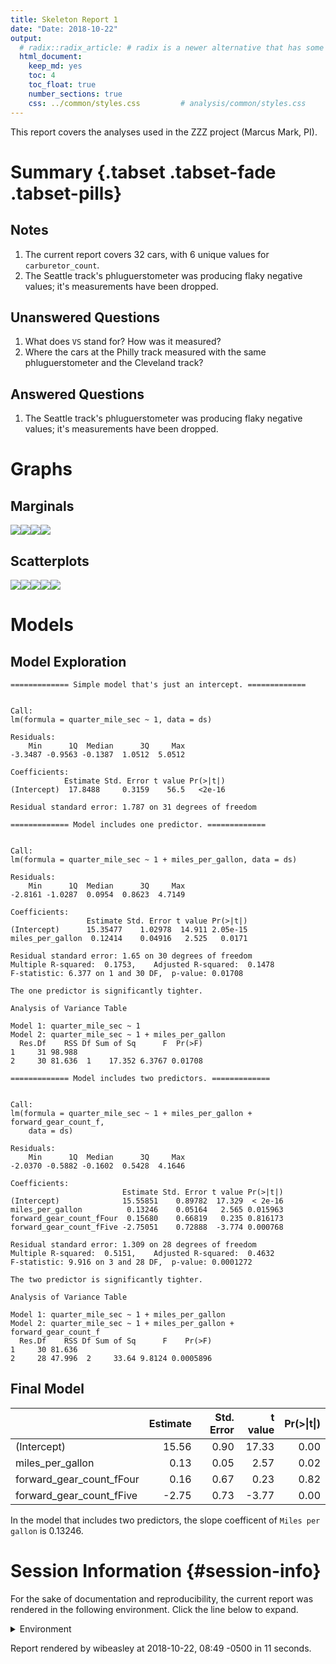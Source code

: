 ```yaml
---
title: Skeleton Report 1
date: "Date: 2018-10-22"
output:
  # radix::radix_article: # radix is a newer alternative that has some advantages over `html_document`.
  html_document:
    keep_md: yes
    toc: 4
    toc_float: true
    number_sections: true
    css: ../common/styles.css         # analysis/common/styles.css
---
```


This report covers the analyses used in the ZZZ project (Marcus Mark, PI).

<!--  Set the working directory to the repository's base directory; this assumes the report is nested inside of two directories.-->


<!-- Set the report-wide options, and point to the external code file. -->


<!-- Load 'sourced' R files.  Suppress the output when loading sources. -->


<!-- Load packages, or at least verify they're available on the local machine.  Suppress the output when loading packages. -->


<!-- Load any global functions and variables declared in the R file.  Suppress the output. -->


<!-- Declare any global functions specific to a Rmd output.  Suppress the output. -->


<!-- Load the datasets.   -->


<!-- Tweak the datasets.   -->


Summary {.tabset .tabset-fade .tabset-pills}
===========================================================================

Notes
---------------------------------------------------------------------------

1. The current report covers 32 cars, with 6 unique values for `carburetor_count`.
1. The Seattle track's phluguerstometer was producing flaky negative values; it's measurements have been dropped.


Unanswered Questions
---------------------------------------------------------------------------

1. What does `VS` stand for?  How was it measured?
1. Where the cars at the Philly track measured with the same phluguerstometer and the Cleveland track?


Answered Questions
---------------------------------------------------------------------------

1. The Seattle track's phluguerstometer was producing flaky negative values; it's measurements have been dropped.


Graphs
===========================================================================


Marginals
---------------------------------------------------------------------------

![](figure-png/marginals-1.png)<!-- -->![](figure-png/marginals-2.png)<!-- -->![](figure-png/marginals-3.png)<!-- -->![](figure-png/marginals-4.png)<!-- -->


Scatterplots
---------------------------------------------------------------------------

![](figure-png/scatterplots-1.png)<!-- -->![](figure-png/scatterplots-2.png)<!-- -->![](figure-png/scatterplots-3.png)<!-- -->![](figure-png/scatterplots-4.png)<!-- -->![](figure-png/scatterplots-5.png)<!-- -->


Models
===========================================================================

Model Exploration
---------------------------------------------------------------------------

```
============= Simple model that's just an intercept. =============
```

```

Call:
lm(formula = quarter_mile_sec ~ 1, data = ds)

Residuals:
    Min      1Q  Median      3Q     Max 
-3.3487 -0.9563 -0.1387  1.0512  5.0512 

Coefficients:
            Estimate Std. Error t value Pr(>|t|)
(Intercept)  17.8488     0.3159    56.5   <2e-16

Residual standard error: 1.787 on 31 degrees of freedom
```

```
============= Model includes one predictor. =============
```

```

Call:
lm(formula = quarter_mile_sec ~ 1 + miles_per_gallon, data = ds)

Residuals:
    Min      1Q  Median      3Q     Max 
-2.8161 -1.0287  0.0954  0.8623  4.7149 

Coefficients:
                 Estimate Std. Error t value Pr(>|t|)
(Intercept)      15.35477    1.02978  14.911 2.05e-15
miles_per_gallon  0.12414    0.04916   2.525   0.0171

Residual standard error: 1.65 on 30 degrees of freedom
Multiple R-squared:  0.1753,	Adjusted R-squared:  0.1478 
F-statistic: 6.377 on 1 and 30 DF,  p-value: 0.01708
```

```
The one predictor is significantly tighter.
```

```
Analysis of Variance Table

Model 1: quarter_mile_sec ~ 1
Model 2: quarter_mile_sec ~ 1 + miles_per_gallon
  Res.Df    RSS Df Sum of Sq      F  Pr(>F)
1     31 98.988                            
2     30 81.636  1    17.352 6.3767 0.01708
```

```
============= Model includes two predictors. =============
```

```

Call:
lm(formula = quarter_mile_sec ~ 1 + miles_per_gallon + forward_gear_count_f, 
    data = ds)

Residuals:
    Min      1Q  Median      3Q     Max 
-2.0370 -0.5882 -0.1602  0.5428  4.1646 

Coefficients:
                         Estimate Std. Error t value Pr(>|t|)
(Intercept)              15.55851    0.89782  17.329  < 2e-16
miles_per_gallon          0.13246    0.05164   2.565 0.015963
forward_gear_count_fFour  0.15680    0.66819   0.235 0.816173
forward_gear_count_fFive -2.75051    0.72888  -3.774 0.000768

Residual standard error: 1.309 on 28 degrees of freedom
Multiple R-squared:  0.5151,	Adjusted R-squared:  0.4632 
F-statistic: 9.916 on 3 and 28 DF,  p-value: 0.0001272
```

```
The two predictor is significantly tighter.
```

```
Analysis of Variance Table

Model 1: quarter_mile_sec ~ 1 + miles_per_gallon
Model 2: quarter_mile_sec ~ 1 + miles_per_gallon + forward_gear_count_f
  Res.Df    RSS Df Sum of Sq      F    Pr(>F)
1     30 81.636                              
2     28 47.996  2     33.64 9.8124 0.0005896
```


Final Model
---------------------------------------------------------------------------


|                         | Estimate| Std. Error| t value| Pr(>&#124;t&#124;)|
|:------------------------|--------:|----------:|-------:|------------------:|
|(Intercept)              |    15.56|       0.90|   17.33|               0.00|
|miles_per_gallon         |     0.13|       0.05|    2.57|               0.02|
|forward_gear_count_fFour |     0.16|       0.67|    0.23|               0.82|
|forward_gear_count_fFive |    -2.75|       0.73|   -3.77|               0.00|

In the model that includes two predictors, the slope coefficent of `Miles per gallon` is 0.13246.


Session Information {#session-info}
===========================================================================

For the sake of documentation and reproducibility, the current report was rendered in the following environment.  Click the line below to expand.

<details>
  <summary>Environment <span class="glyphicon glyphicon-plus-sign"></span></summary>

```
─ Session info ──────────────────────────────────────────────────────────
 setting  value                       
 version  R version 3.5.1 (2018-07-02)
 os       Ubuntu 18.04.1 LTS          
 system   x86_64, linux-gnu           
 ui       X11                         
 language (EN)                        
 collate  en_US.UTF-8                 
 ctype    en_US.UTF-8                 
 tz       America/Chicago             
 date     2018-10-22                  

─ Packages ──────────────────────────────────────────────────────────────
 package     * version    date       lib source                          
 assertthat    0.2.0      2017-04-11 [1] CRAN (R 3.5.1)                  
 backports     1.1.2      2017-12-13 [1] CRAN (R 3.5.1)                  
 base64enc     0.1-3      2015-07-28 [1] CRAN (R 3.5.1)                  
 bindr         0.1.1      2018-03-13 [1] CRAN (R 3.5.1)                  
 bindrcpp    * 0.2.2      2018-03-29 [1] CRAN (R 3.5.1)                  
 callr         3.0.0      2018-08-24 [1] CRAN (R 3.5.1)                  
 checkmate     1.8.9-9000 2018-08-18 [1] Github (mllg/checkmate@bd7d200) 
 cli           1.0.1      2018-09-25 [1] CRAN (R 3.5.1)                  
 colorspace    1.3-2      2016-12-14 [1] CRAN (R 3.5.1)                  
 crayon        1.3.4      2017-09-16 [1] CRAN (R 3.5.1)                  
 desc          1.2.0      2018-05-01 [1] CRAN (R 3.5.1)                  
 devtools      2.0.0      2018-10-19 [1] CRAN (R 3.5.1)                  
 digest        0.6.18     2018-10-10 [1] CRAN (R 3.5.1)                  
 dplyr         0.7.7      2018-10-16 [1] CRAN (R 3.5.1)                  
 evaluate      0.12       2018-10-09 [1] CRAN (R 3.5.1)                  
 fs            1.2.6      2018-08-23 [1] CRAN (R 3.5.1)                  
 ggplot2     * 3.0.0      2018-07-03 [1] CRAN (R 3.5.1)                  
 glue          1.3.0      2018-07-17 [1] CRAN (R 3.5.1)                  
 gtable        0.2.0      2016-02-26 [1] CRAN (R 3.5.1)                  
 highr         0.7        2018-06-09 [1] CRAN (R 3.5.1)                  
 hms           0.4.2.9001 2018-08-18 [1] Github (tidyverse/hms@979286f)  
 htmltools     0.3.6      2017-04-28 [1] CRAN (R 3.5.1)                  
 knitr       * 1.20       2018-02-20 [1] CRAN (R 3.5.1)                  
 labeling      0.3        2014-08-23 [1] CRAN (R 3.5.1)                  
 lazyeval      0.2.1      2017-10-29 [1] CRAN (R 3.5.1)                  
 magrittr    * 1.5        2014-11-22 [1] CRAN (R 3.5.1)                  
 memoise       1.1.0      2017-04-21 [1] CRAN (R 3.5.1)                  
 munsell       0.5.0      2018-06-12 [1] CRAN (R 3.5.1)                  
 pillar        1.3.0      2018-07-14 [1] CRAN (R 3.5.1)                  
 pkgbuild      1.0.2      2018-10-16 [1] CRAN (R 3.5.1)                  
 pkgconfig     2.0.2      2018-08-16 [1] CRAN (R 3.5.1)                  
 pkgload       1.0.1      2018-10-11 [1] CRAN (R 3.5.1)                  
 plyr          1.8.4      2016-06-08 [1] CRAN (R 3.5.1)                  
 prettyunits   1.0.2      2015-07-13 [1] CRAN (R 3.5.1)                  
 processx      3.2.0      2018-08-16 [1] CRAN (R 3.5.1)                  
 ps            1.2.0      2018-10-16 [1] CRAN (R 3.5.1)                  
 purrr         0.2.5      2018-05-29 [1] CRAN (R 3.5.1)                  
 R6            2.3.0      2018-10-04 [1] CRAN (R 3.5.1)                  
 Rcpp          0.12.19    2018-10-01 [1] CRAN (R 3.5.1)                  
 readr         1.2.0      2018-09-16 [1] Github (tidyverse/readr@a19ffac)
 remotes       2.0.0      2018-10-11 [1] CRAN (R 3.5.1)                  
 rlang         0.2.2      2018-08-16 [1] CRAN (R 3.5.1)                  
 rmarkdown     1.10       2018-06-11 [1] CRAN (R 3.5.1)                  
 rprojroot     1.3-2      2018-01-03 [1] CRAN (R 3.5.1)                  
 scales        1.0.0      2018-08-09 [1] CRAN (R 3.5.1)                  
 sessioninfo   1.1.0      2018-09-25 [1] CRAN (R 3.5.1)                  
 stringi       1.2.4      2018-07-20 [1] CRAN (R 3.5.1)                  
 stringr       1.3.1      2018-05-10 [1] CRAN (R 3.5.1)                  
 testthat      2.0.1      2018-10-13 [1] CRAN (R 3.5.1)                  
 tibble        1.4.2      2018-01-22 [1] CRAN (R 3.5.1)                  
 tidyr         0.8.1      2018-05-18 [1] CRAN (R 3.5.1)                  
 tidyselect    0.2.5      2018-10-11 [1] CRAN (R 3.5.1)                  
 usethis       1.4.0      2018-08-14 [1] CRAN (R 3.5.1)                  
 viridisLite   0.3.0      2018-02-01 [1] CRAN (R 3.5.1)                  
 withr         2.1.2      2018-03-15 [1] CRAN (R 3.5.1)                  
 yaml          2.2.0      2018-07-25 [1] CRAN (R 3.5.1)                  

[1] /home/wibeasley/R/x86_64-pc-linux-gnu-library/3.5
[2] /usr/local/lib/R/site-library
[3] /usr/lib/R/site-library
[4] /usr/lib/R/library
```
</details>



Report rendered by wibeasley at 2018-10-22, 08:49 -0500 in 11 seconds.
